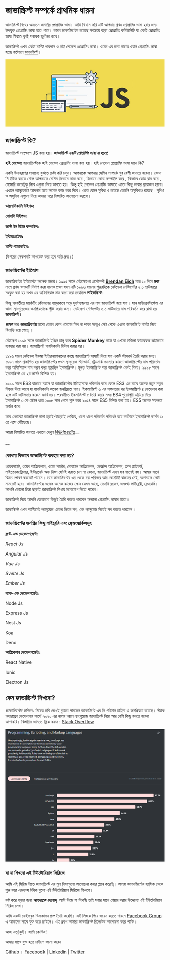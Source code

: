# জাভাস্ক্রিপ্ট সম্পর্কে প্রাথমিক ধারনা

জাভাস্ক্রিপ্ট বিশ্বের অন্যতম জনপ্রিয় প্রোগ্রামিং ভাষা। আমি বিশ্বাস করি এটি আপনার প্রথম প্রোগ্রামিং ভাষা হবার জন্য উপযুক্ত প্রোগ্রামিং ভাষা হতে পারে। কারন জাভাস্ক্রিপ্টের রয়েছে সবচেয়ে বড়ো প্রোগ্রামিং কমিউনিটি যা একটি প্রোগ্রামিং ভাষা শিখতে খুবই সহায়ক ভূমিকা রাখে।

জাভাস্ক্রিপ্ট এখন একটা মাল্টি পারপাস ও হাই লেভেল প্রোগ্রামিং ভাষা। ওয়েব এর জন্য নাম্বার ওয়ান প্রোগ্রামিং ভাষা হচ্ছে বর্তমানে [জাভাস্ক্রিপ্ট](https://www.geeksforgeeks.org/top-10-programming-languages-that-will-rule-in-2021/)।

![&#x997;&#x9C1;&#x997;&#x9B2; &#x9A5;&#x9C7;&#x995;&#x9C7; &#x9B8;&#x997;&#x9CD;&#x9B0;&#x9B9;&#x9C0;&#x9A4;](.gitbook/assets/javascript.jpg)

## **জাভাস্ক্রিপ্ট** **কি?**

জাভাস্ক্রিপ্ট সংক্ষেপে JS বলা হয়।  _**জাভাস্ক্রিপ্ট একটি প্রোগ্রামিং ভাষা যা হলো:**_

**হাই লেভেলঃ** জাভাস্ক্রিপ্টকে হাই লেভেল প্রোগ্রামিং ভাষা বলা হয়। হাই লেভেল প্রোগ্রামিং ভাষা মানে কি? 

একটা উদাহরণের সাহায্যে বুঝতে চেষ্টা করি চলুন। আপনাকে আপনার মেশিন সম্পর্কে খুব বেশী জানতে হবেনা। যেমন সি ইউজ করতে গেলে আপনাকে মেশিন কিভাবে কাজ করে , কিভাবে কোড কম্পাইল করে , কিভাবে কোড রান করে , মেমোরি কতোটুকু নিবে এগুলা নিয়ে ভাবতে হয়। কিন্তু হাই লেভেল প্রোগ্রামিং ভাষাতে এতো কিছু ভাবার প্রয়োজন হয়না। এখানে ল্যাঙ্গুয়েজই আপনার হয়ে অনেক কাজ করে দিবে। এতে যেমন সুবিধা ও রয়েছে তেমনি অসুবিধাও রয়েছে। সুবিধা ও অসুবিধা এগুলো নিয়ে আমরা পরে বিস্তারিত আলোচনা করবো।

**ডায়নামিকালি টাইপডঃ**  

**লোসলি টাইপডঃ**  

**জাস্ট ইন টাইম কম্পাইলঃ** 

**ইন্টারপ্রেটেডঃ** 

**মাল্টি প্যারাডাইমঃ** 

\(উপরের সেকশনটি আপডেট করা হবে অতি দ্রুত।\)



### **জাভাস্ক্রিপ্টের** **ইতিহাস**

জাভাস্ক্রিপ্টের ইতিহাসটা অনেক মজার। ১৯৯৫ সালে নেটস্কেপের প্রকৌশলী [**Brendan Eich**](https://en.wikipedia.org/wiki/Brendan_Eich) মাত্র ১০ দিনে **মকা** নামে প্রথম খসড়াটি নির্মাণ করা হলেও প্রথম যখন এটি ১৯৯৬ সালের শুরুরদিকে নেটস্কেপ নেভিগেটর ২.০ ভ্রাউজারে সংযুক্ত করা হয় তখন এর অফিসিয়াল নাম করণ করা হয়েছিল **লাইভস্ক্রিপ্ট**।

কিন্তু পরবর্তীতে মার্কেটিং কৌশলের গ্যাড়াকলে পড়ে দুর্ভাগ্যজনত এর নাম জাভাস্ক্রিপ্ট হয়ে যায়। সান মাইক্রোসিস্টেম এর জাভা ল্যাংগুয়েজের জনপ্রিয়তাকে পুঁজি করার জন্য। নেটস্কেপ নেভিগেটর ৩.০ ভ্রাউজারে নাম পরিবর্তন করে রাখা হয় **জাভাস্ক্রিপ্ট।** 

_**জাভা**_  আর _**জাভাস্ক্রিপ্টের**_  মাঝে তেমন কোন ধরেণের মিল না থাকা সত্ত্বেও সেই থেকে এখনো জাভাস্ক্রিপ্ট নামটা নিয়ে বিভ্রান্তি রয়ে গেছে ।

নেটস্কেপ ১৯৯৬ সালে জাভাস্ক্রিপ্ট ইঞ্জিন চালু করে **Spider Monkey** নামে যা এখনো মজিলা ফায়ারফক্স ভ্রাইজারে ব্যবহার করা হয়। জাভাস্ক্রিপ্ট পাবলিকালি রিলিস করার পর।

১৯৯৬ সালে নেটস্কেপ ইকমা ইন্টারন্যাশনালের কাছে জাভাস্ক্রিপ্ট ভাষাটি নিয়ে যায় একটি স্টান্ডার্ড তৈরি করার জন্য। ১৯৯৭ সালে প্রকাশিত হয় জাভাস্ক্রিপ্টের প্রথম ল্যাঙ্গুয়েজ স্ট্যান্ডার্ড, ট্রেডমার্ক সমস্যার কারণে জাভাস্ক্রিপ্টের নাম পরিবর্তন করে অফিসিয়াল নাম করণ করা হয়েছিল ইকমাস্ক্রিপ্ট। মূলত ইকমাস্ক্রিপ্ট আর জাভাস্ক্রিপ্ট একই বিষয়। ১৯৯৮ সালে ইকমাস্ক্রিপ্ট এর ২য় ভার্সন রিলিজ হয়।  

১৯৯৯ সালে ES3 বাজারে আসে যা জাভাস্ক্রিপ্টের ইতিহাসকে পরিবর্তন করে ফেলে ES3 এর মাঝে অনেক নতুন নতুন ফিচার নিয়ে আসে যা পাবলিকালি অনেক জনপ্রিয়তা পায়। ইকমাস্ক্রিপ্ট ৩ এর সফলতার পর ইকমাস্ক্রিপ্ট ৪ ডেভেলপ করা হলে এটি জটিলতার কারনে ব্যার্থ হয়। পরবর্তীতে ইকমাস্ক্রিপ্ট ৫ তৈরি করার সময় ES4 পুরোপুরি এড়িয়ে গিয়ে ইকমাস্ক্রিপ্ট ৩ কে মেইন ধরে ২০০৮ সাল থেকে শুরু করে ২০১৪ সালে ES5 রিলিজ করা হয়। ES5 অনেক সফলতা অর্জন করে।

আর এভাবেই জাভাস্ক্রিপ্ট নানা চড়াই-উতড়াই পেরিয়ে, ধাপে ধাপে পরিবর্তন পরিবর্ধন হয়ে বর্তমানে ইকমাস্ক্রিপ্ট ভার্শন ১১ তে এসে পৌঁছেছে।

আরো বিস্তারিত জানতে এখানে দেখুন [_Wikipedia_](https://en.wikipedia.org/wiki/ECMAScript)\_\_

\_\_

### কোথায় কিভাবে জাভাস্ক্রিপ্ট ব্যবহার করা হয়?

ওয়েবসাইট, ওয়েব আপ্লিকেশন, ওয়েব সার্ভার, মোবাইল আপ্লিকেশন, ডেক্সটপ আপ্লিকেশন, ক্রস প্ল্যাটফর্ম, মাইক্রোকন্ট্রোলার, ইন্টারনেট অফ থিংস যেটাই করতে চান না কেনো, জাভাস্ক্রিপ্ট এখন সব খানেই বস। আমার সাথে দ্বিমত পোষণ করতেই পারেন। তবে জাভাস্ক্রিপ্টের এর থেকে বড় পরিসরে আর কোনটিই বাজারে নেই, আপনাকে সেটা মানতেই হবে। জাভাস্ক্রিপ্টের অনেক অনেক কাজের ক্ষেত্র যেমন আছে, তেমনি রয়েছে অসংখ্য লাইব্রেরী, ফ্রেময়ার্ক। আপনি কোনো চিন্তা ছাড়াই জাভাস্ক্রিপ্ট শিখায় মনোযোগ দিতে পারেন।

জাভাস্ক্রিপ্ট দিয়ে আপনি যেকোনো কিছুই তৈরি করতে পারবেন অন্যান্য প্রোগ্রামিং ভাষার মতো।

জাভাস্কিপ্ট এখন আল্টিমেট ল্যাঙ্গুয়েজ একের ভিতর সব, এক ল্যাঙ্গুয়েজ দিয়েই সব করতে পারবেন ।



### জাভাস্ক্রিপ্টের জনপ্রিয় কিছু লাইব্রেরি এবং ফ্রেমওয়ার্কসমূহ

**ফ্রন্ট-এন্ড ডেভেলপমেন্টঃ** 

_React Js_

_Angular Js_

_Vue Js_

_Svelte Js_

_Ember Js_

**ব্যাক-এন্ড ডেভেলপমেন্টঃ** 

Node Js

Express Js

Nest Js

Koa

Deno

**আপ্লিকেশন ডেভেলপমেন্টঃ**

React Native 

Ionic

Electron Js

## **কেন** **জাভাস্ক্রিপ্ট** **শিখবো?**

_জাভাস্ক্রিপ্টের_ _ভবিষ্যৎ:_ নিচের ছবি দেখেই বুঝতে পারছেন জাভাস্ক্রিপ্ট এর কি পরিমান চাহিদা ও জনপ্রিয়তা রয়েছে। স্ট্যাক ওভারফ্লো ডেভেলপার সার্ভে ২০২০ এর নাম্বার ওয়ান ল্যাংগুয়েজ জাভাস্ক্রিপ্ট নিয়ে আর বেশি কিছু বলতে হবেনা আশাকরি। বিস্তারিত জানতে ক্লিক করুন : [Stack Overflow](https://insights.stackoverflow.com/survey/2020#technology-programming-scripting-and-markup-languages)

![Most Popular Technologies 2020 Stack Overflow Developer Survey](.gitbook/assets/image%20%282%29.png)

### **যা** **যা** **শিখবো** **এই** **টিউটোরিয়াল** **সিরিজে**

আমি এই সিরিজ টাতে জাভাস্ক্রিপ্ট এর মূল বিষয়গুলো আলোচনা করার প্ল্যান করেছি। আমরা জাভাস্ক্রিপ্টের ব্যাসিক থেকে শুরু করে এডভান্স টপিক গুলো এই টিউটোরিয়াল সিরিজে শিখবো।

কষ্ট করে পড়ার জন্য _**আপনাকে**_ _**ধন্যবাদ,**_ আমি নিজে যা শিখছি তাই সবার সাথে শেয়ার করার উদ্দেশ্যে এই টিউটোরিয়াল সিরিজ লেখা।

আমি একটা ফেইসবুক ডিসকাসন গ্রুপ তৈরি করেছি। এই লিংকে গিয়ে জয়েন করতে পারনে [Facebook Group](https://web.facebook.com/groups/javascript.journey/) এ আমাদের সাথে যুক্ত হতে চাইলে। এই গ্রুপে আমারা জাভাস্ক্রিপ্ট রিলেটেড আলোচনা করে থাকি।

আজ এতটুকুই। হ্যাপি কোডিং!

আমার সাথে যুক্ত হতে চাইলে ফলো করেন

[Github](https://github.com/asifadib) । [Facebook](https://web.facebook.com/asifadib.official) \| [Linkedin](https://www.linkedin.com/in/asifadib/) \| [Twitter](https://twitter.com/asifadib780)



